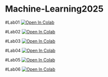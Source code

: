 # Machine-Learning2025

#Lab01
[![Open In Colab](https://colab.research.google.com/assets/colab-badge.svg)](https://colab.research.google.com/github/lisuex/Machine-Learning2025/blob/main/Lab01.ipynb)

#Lab02
[![Open In Colab](https://colab.research.google.com/assets/colab-badge.svg)](https://colab.research.google.com/github/lisuex/Machine-Learning2025/blob/main/Lab02.ipynb)

#Lab03
[![Open In Colab](https://colab.research.google.com/assets/colab-badge.svg)](https://colab.research.google.com/github/lisuex/Machine-Learning2025/blob/main/Lab03.ipynb)

#Lab04
[![Open In Colab](https://colab.research.google.com/assets/colab-badge.svg)](https://colab.research.google.com/github/lisuex/Machine-Learning2025/blob/main/Lab04.ipynb)

#Lab05
[![Open In Colab](https://colab.research.google.com/assets/colab-badge.svg)](https://colab.research.google.com/github/lisuex/Machine-Learning2025/blob/main/Lab05.ipynb)

#Lab06
[![Open In Colab](https://colab.research.google.com/assets/colab-badge.svg)](https://colab.research.google.com/github/lisuex/Machine-Learning2025/blob/main/Lab06.ipynb)

